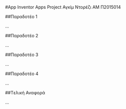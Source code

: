 #App Inventor Apps Project
Αγκίμ Ντορέζι
ΑΜ Π2015014

##Παραδοτέο 1

...

##Παραδοτέο 2

…

##Παραδοτέο 3

...

##Παραδοτέο 4

...

##Tελική Αναφορά

...

